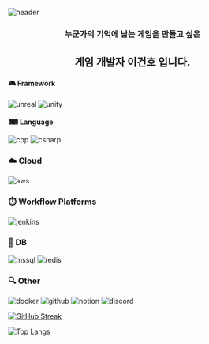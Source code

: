![header](https://capsule-render.vercel.app/api?type=transparent&theme=default&height=170&fontSize=100&animation=fadeIn&text=Geonho%20Lee&desc=Game%20Programmer&descAlign=72&descAlignY=80)

<div align="center">
  
### 누군가의 기억에 남는 게임을 만들고 싶은
## 게임 개발자 이건호 입니다. 

</div>

#### 🎮 Framework
![unreal](https://img.shields.io/badge/unrealengine-%23313131.svg?style=for-the-badge&logo=unrealengine&logoColor=white)
![unity](https://img.shields.io/badge/Unity-100000?style=for-the-badge&logo=unity&logoColor=white)
<br>
#### ⌨ Language
![cpp](https://img.shields.io/badge/C%2B%2B-00599C?style=for-the-badge&logo=c%2B%2B&logoColor=white)
![csharp](https://img.shields.io/badge/C%23-239120?style=for-the-badge&logo=c-sharp&logoColor=white)
<br>
### ☁️ Cloud
![aws](https://img.shields.io/badge/Amazon_AWS-FF9900?style=for-the-badge&logo=amazonaws&logoColor=white)
<br>
### ⏱️ Workflow Platforms
![jenkins](https://img.shields.io/badge/Jenkins-D24939?style=for-the-badge&logo=Jenkins&logoColor=white)
<br>
### 📑 DB
![mssql](https://img.shields.io/badge/Microsoft_SQL_Server-CC2927?style=for-the-badge&logo=microsoft-sql-server&logoColor=white)
![redis](https://img.shields.io/badge/redis-%23DD0031.svg?&style=for-the-badge&logo=redis&logoColor=white)
### 🔍 Other
![docker](https://img.shields.io/badge/docker-%230db7ed.svg?style=for-the-badge&logo=docker&logoColor=white)
![github](https://img.shields.io/badge/GitHub-100000?style=for-the-badge&logo=github&logoColor=white)
![notion](https://img.shields.io/badge/Notion-000000?style=for-the-badge&logo=notion&logoColor=white)
![discord](https://img.shields.io/badge/Discord-7289DA?style=for-the-badge&logo=discord&logoColor=white)
<br>

[![GitHub Streak](https://streak-stats.demolab.com?user=iGH01gi&date_format=%5BY.%5Dn.j&mode=weekly)](https://git.io/streak-stats)

<!-- [![Anurag's GitHub stats](https://github-readme-stats.vercel.app/api?username=iGH01gi&show_icons=true&hide_rank=true)](https://github.com/anuraghazra/github-readme-stats) -->

[![Top Langs](https://github-readme-stats.vercel.app/api/top-langs/?username=iGH01gi)](https://github.com/anuraghazra/github-readme-stats)

</div>

